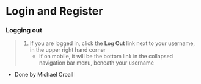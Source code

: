 # Login and Register

### Logging out
>1. If you are logged in, click the **Log Out** link next to your username, in the upper right hand corner
>    * If on mobile, it will be the bottom link in the collapsed navigation bar menu, beneath your username
- Done by Michael Croall